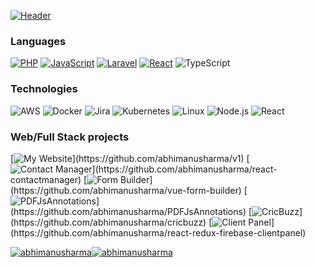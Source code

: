 [![Header](https://media.giphy.com/media/DJ037O5A2nfJKU5Vnj/giphy.gif)](https://www.abhimanusharma.com/)

### Languages

[![PHP](https://img.shields.io/badge/-PHP-fff?&logo=php)](https://github.com/abhimanusharma?tab=repositories&q=&type=&language=php)
[![JavaScript](https://img.shields.io/badge/-JavaScript-fff?&logo=JavaScript&logoColor=ddc508)](https://github.com/abhimanusharma?tab=repositories&q=&type=&language=javascript)
[![Laravel](https://img.shields.io/badge/-Laravel-fff?&logo=laravel&logoColor=007396)](https://github.com/abhimanusharma?tab=repositories&q=laravel&type=&language=)
[![React](https://img.shields.io/badge/-React-fff?logo=react)](https://github.com/abhimanusharma?tab=repositories&q=react&type=&language=)
![TypeScript](https://img.shields.io/badge/-TypeScript-fff?&logo=TypeScript&logoColor=007ACC)

### Technologies

![AWS](https://img.shields.io/badge/-AWS-fff?&logo=Amazon-AWS&logoColor=232F3E)
![Docker](https://img.shields.io/badge/-Docker-fff?&logo=Docker)
![Jira](https://img.shields.io/badge/-Jira-fff?&logo=jira-software&logoColor=0052CC)
![Kubernetes](https://img.shields.io/badge/-Kubernetes-fff?&logo=Kubernetes)
![Linux](https://img.shields.io/badge/-Linux-fff?&logo=linux&logoColor=000)
![Node.js](https://img.shields.io/badge/-Node.js-fff?&logo=node.js)
![React](https://img.shields.io/badge/-React-fff?&logo=React)

### Web/Full Stack projects

[![My Website](https://img.shields.io/badge/-🧬%20My%20Website-fff?)](https://github.com/abhimanusharma/v1)
[![Contact Manager](https://img.shields.io/badge/-%F0%9F%A6%A0%20React%20Contact%20Manager-fff?)](https://github.com/abhimanusharma/react-contactmanager)
[![Form Builder](https://img.shields.io/badge/-%F0%9F%93%9D%20Form%20Builder-fff?)](https://github.com/abhimanusharma/vue-form-builder)
[![PDFJsAnnotations](https://img.shields.io/badge/-%F0%9F%94%AC%20PDFJsAnnotations-fff?)](https://github.com/abhimanusharma/PDFJsAnnotations)
[![CricBuzz](https://img.shields.io/badge/-%F0%9F%9B%B0%20CricBuzz-fff?)](https://github.com/abhimanusharma/cricbuzz)
[![Client Panel](https://img.shields.io/badge/-%F0%9F%94%8A%20Client%20Panel-fff?)](https://github.com/abhimanusharma/react-redux-firebase-clientpanel)

<a href="https://www.abhimanusharma.com/"><img src="https://github-readme-stats.vercel.app/api?username=abhimanusharma&show_icons=true&theme=vue-dark&count_private=true" alt="abhimanusharma" /><!-- wi*quL3fcV --><img src="https://github-readme-stats.vercel.app/api/top-langs/?username=abhimanusharma&layout=compact&theme=vue-dark" alt="abhimanusharma" /></a>

